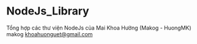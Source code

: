 # NodeJs_Library
Tổng hợp các thư viện NodeJs của Mai Khoa Hưởng (Makog - HuongMK)
makog <khoahuonguet@gmail.com>

